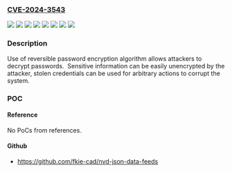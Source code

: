 ### [CVE-2024-3543](https://cve.mitre.org/cgi-bin/cvename.cgi?name=CVE-2024-3543)
![](https://img.shields.io/static/v1?label=Product&message=LoadMaster&color=blue)
![](https://img.shields.io/static/v1?label=Version&message=7.2.48.11%5C(lts%5C)%20&color=brightgreen)
![](https://img.shields.io/static/v1?label=Version&message=7.2.49.0%5C(ltsf%5C)%20&color=brightgreen)
![](https://img.shields.io/static/v1?label=Version&message=7.2.55.0%5C(ga%5C)%20&color=brightgreen)
![](https://img.shields.io/static/v1?label=Version&message=LoadMaster%207.2.48.11%20(LTS)%20&color=brightgreen)
![](https://img.shields.io/static/v1?label=Version&message=LoadMaster%207.2.49.0%20(LTSF)%20&color=brightgreen)
![](https://img.shields.io/static/v1?label=Version&message=LoadMaster%207.2.55.0%20(GA)%20&color=brightgreen)
![](https://img.shields.io/static/v1?label=Vulnerability&message=CWE-257%3A%20Storing%20Passwords%20in%20a%20Recoverable%20Format&color=brightgreen)

### Description

Use of reversible password encryption algorithm allows attackers to decrypt passwords.  Sensitive information can be easily unencrypted by the attacker, stolen credentials can be used for arbitrary actions to corrupt the system.

### POC

#### Reference
No PoCs from references.

#### Github
- https://github.com/fkie-cad/nvd-json-data-feeds

